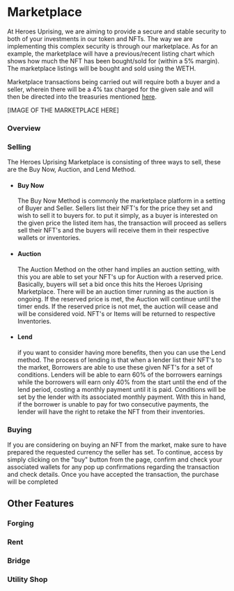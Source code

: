 # Marketplace

At Heroes Uprising, we are aiming to provide a secure and stable security to both of your investments in our token and NFTs. The way we are implementing this complex security is through our marketplace. As for an example, the marketplace will have a previous/recent listing chart which shows how much the NFT has been bought/sold for (within a 5% margin). The marketplace listings will be bought and sold using the WETH.

Marketplace transactions being carried out will require both a buyer and a seller, wherein there will be a 4% tax charged for the given sale and will then be directed into the treasuries mentioned [here](https://docs.heroesuprising.com/game-economy-tokens-sale-and-funds-information/game-economic).



\[IMAGE OF THE MARKETPLACE HERE]

### Overview

### Selling

The Heroes Uprising Marketplace is consisting of three ways to sell, these are the Buy Now, Auction, and Lend Method.

*   #### Buy Now

    The Buy Now Method is commonly the marketplace platform in a setting of Buyer and Seller. Sellers list their NFT's for the price they set and wish to sell it to buyers for. to put it simply, as a buyer is interested on the given price the listed item has, the transaction will proceed as sellers sell their NFT's and the buyers will receive them in their respective wallets or inventories.
*   #### Auction

    The Auction Method on the other hand implies an auction setting, with this you are able to set your NFT's up for Auction with a reserved price. Basically, buyers will set a bid once this hits the Heroes Uprising Marketplace. There will be an auction timer running as the auction is ongoing. If the reserved price is met, the Auction will continue until the timer ends. If the reserved price is not met, the auction will cease and will be considered void. NFT's or Items will be returned to respective Inventories.
*   #### Lend

    if you want to consider having more benefits, then you can use the Lend method. The process of lending is that when a lender list their NFT's to the market, Borrowers are able to use these given NFT's for a set of conditions. Lenders will be able to earn 60% of the borrowers earnings while the borrowers will earn only 40% from the start until the end of the lend period, costing a monthly payment until it is paid. Conditions will be set by the lender with its associated monthly payment. With this in hand, if the borrower is unable to pay for two consecutive payments, the lender will have the right to retake the NFT from their inventories.

### Buying

If you are considering on buying an NFT from the market, make sure to have prepared the requested currency the seller has set. To continue, access by simply clicking on the "buy" button from the page, confirm and check your associated wallets for any pop up confirmations regarding the transaction and check details. Once you have accepted the transaction, the purchase will be completed

## Other Features

### Forging

### Rent

### Bridge

### Utility Shop

